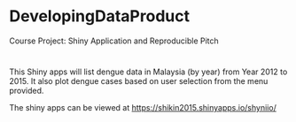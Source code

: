 # DevelopingDataProduct
Course Project: Shiny Application and Reproducible Pitch
#
This Shiny apps will list dengue data in Malaysia (by year) from Year 2012 to 2015. It also plot dengue cases based on user selection from the menu provided.

The shiny apps can be viewed at https://shikin2015.shinyapps.io/shyniio/